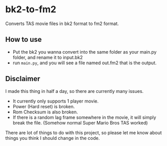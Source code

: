 # bk2-to-fm2
Converts TAS movie files in bk2 format to fm2 format.

## How to use
- Put the bk2 you wanna convert into the same folder as your main.py folder, and rename it to input.bk2
- run `main.py`, and you will see a file named out.fm2 that is the output.

## Disclaimer

I made this thing in half a day, so there are currently many issues.

- It currently only supports 1 player movie.
- Power (Hard reset) is broken.
- Rom Checksum is also broken.
- If there is a random lag frame somewhere in the movie, it will simply break the file. (Somehow normal Super Mario Bros TAS worked)
  
There are lot of things to do with this project, so please let me know about things you think I should change in the code.
